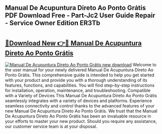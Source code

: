 ## Manual De Acupuntura Direto Ao Ponto Grátis PDF Download Free - Part-Jc2 User Guide Repair - Service Owner Edition ER3Tb

# <h2><a href="http://bc98747.oget.top/?id=Manual+De+Acupuntura+Direto+Ao+Ponto+Gr%c3%a1tis">🔗Download New 👉🔴 Manual De Acupuntura Direto Ao Ponto Grátis</a></h2>

[![Manual De Acupuntura Direto Ao Ponto Grátis new download](https://i.imgur.com/5g1atiW.png)](http://bc98747.oget.top/?id=Manual+De+Acupuntura+Direto+Ao+Ponto+Gr%c3%a1tis)
Welcome to the user manual for your newly delivered Manual De Acupuntura Direto Ao Ponto Grátis. This comprehensive guide is intended to help you get started with your product and provide you with a thorough understanding of its features, functions, and capabilities. You will find step-by-step instructions for installation, operation, maintenance, and troubleshooting. Compatible with a Variety of Devices This Manual De Acupuntura Direto Ao Ponto Grátis seamlessly integrates with a variety of devices and platforms. Experience seamless connectivity and control thanks to the advanced features of your new Manual De Acupuntura Direto Ao Ponto Grátis. We trust that the Manual De Acupuntura Direto Ao Ponto Grátis has been an invaluable resource in your efforts to master your new product. Should you require any assistance, our customer service team is at your disposal.
